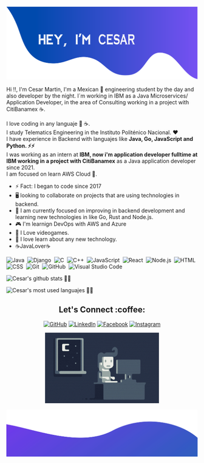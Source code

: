 ![alt text](./assets/cabecera.png)

Hi !!, I'm Cesar Martin, I'm a Mexican 🌮 engineering student by the day and also developer by the night. 
I´m working in IBM as a Java Microservices/ Application Developer, in the area of Consulting working in a project with CitiBanamex ☕.

I love coding in any languaje :snake: ☕. <br/>
I study Telematics Engineering in the Instituto Politénico Nacional. ❤️<br/>
I have experience in Backend with languajes like  <b>Java, Go, JavaScript and Python. :zap::zap:</b>  <br/>
I was working as an intern at <b> IBM, now i'm application developer fulltime at IBM working in a project with CitiBanamex</b> 
as a Java application developer since 2021. <br/>
I am focused on learn AWS Cloud 🧡. <br/>

- ⚡ Fact: I began to code since 2017
- 🖥️ looking to collaborate on projects that are using technologies in backend.
- 🌱 I am currently focused on improving in backend development and learning new technologies in like Go, Rust and Node.js.
- 🎮 I'm learnign DevOps with AWS and Azure
- :purple_heart: I Love videogames.
- :star2: I love learn about any new technology.
- ☕JavaLover☕

![Java](https://img.shields.io/badge/-Java-05122A?style=flat&logo=Java&logoColor=FFA518)&nbsp;
![Django](https://img.shields.io/badge/-Django-05122A?style=flat&logo=django&logoColor=092E20)&nbsp;
![C](https://img.shields.io/badge/-C-05122A?style=flat&logo=C&logoColor=A8B9CC)&nbsp;
![C++](https://img.shields.io/badge/-C++-05122A?style=flat&logo=C%2B%2B&logoColor=00599C)&nbsp;
![JavaScript](https://img.shields.io/badge/-JavaScript-05122A?style=flat&logo=javascript)&nbsp;
![React](https://img.shields.io/badge/-React-05122A?style=flat&logo=react)&nbsp;
![Node.js](https://img.shields.io/badge/-Node.js-05122A?style=flat&logo=node.js)&nbsp;
![HTML](https://img.shields.io/badge/-HTML-05122A?style=flat&logo=HTML5)&nbsp;
![CSS](https://img.shields.io/badge/-CSS-05122A?style=flat&logo=CSS3&logoColor=1572B6)&nbsp;
![Git](https://img.shields.io/badge/-Git-05122A?style=flat&logo=git)&nbsp;
![GitHub](https://img.shields.io/badge/-GitHub-05122A?style=flat&logo=github)&nbsp;
![Visual Studio Code](https://img.shields.io/badge/-Visual%20Studio%20Code-05122A?style=flat&logo=visual-studio-code&logoColor=007ACC)&nbsp;

![Cesar's github stats 🌟🌟](https://github-readme-stats.vercel.app/api?username=kreytos23&show_icons=true&theme=midnight-purple&rank_icon=github)

![Cesar's most used languajes 🌟🌟](https://github-readme-stats.vercel.app/api/top-langs/?username=kreytos23&layout=compact&theme=midnight-purple&size_weight=0&count_weight=1)


<h2 align="center">
 Let's Connect :coffee:
</h2>

<p align="center">
	<a href="https://github.com/kreytos23"><img src="https://img.icons8.com/bubbles/50/000000/github.png" alt="GitHub"/></a>
	<a href="https://www.linkedin.com/in/cesar-sadrak-martin-moreno-898284179/"><img src="https://img.icons8.com/bubbles/50/000000/linkedin.png" alt="LinkedIn"/></a>
	<a href="https://www.facebook.com/cesar.sadrak10/"><img src="https://img.icons8.com/bubbles/50/000000/facebook-new.png" alt="Facebook"/></a>
	<a href="https://www.instagram.com/kreytos.dead10/"><img src="https://img.icons8.com/bubbles/50/000000/instagram.png" alt="Instagram"/></a> <br/>
</p>

<p align="center">
	<img alt="Night Coding" src="./assets/Night-Coding.gif"/>
</p>

![alt text](./assets/bottom.svg)
